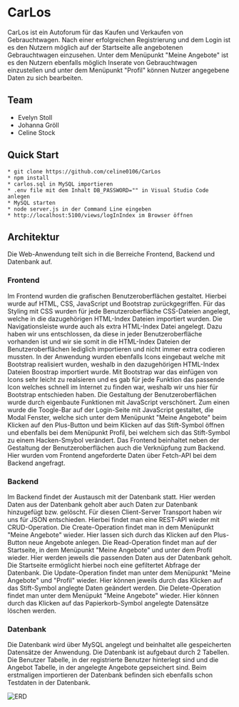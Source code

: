 # CarLos

CarLos ist ein Autoforum für das Kaufen und Verkaufen von Gebrauchtwagen.
Nach einer erfolgreichen Registrierung und dem Login ist es den Nutzern möglich auf der Startseite alle angebotenen Gebrauchtwagen einzusehen. Unter dem Menüpunkt "Meine Angebote" ist es den Nutzern ebenfalls möglich Inserate von Gebrauchtwagen einzustellen und unter dem Menüpunkt "Profil" können Nutzer angegebene Daten zu sich bearbeiten.

## Team

* Evelyn Stoll
* Johanna Gröll
* Celine Stock

## Quick Start

```
* git clone https://github.com/celine0106/CarLos
* npm install
* carlos.sql in MySQL importieren
* .env file mit dem Inhalt DB_PASSWORD="" in Visual Studio Code anlegen 
* MySQL starten
* node server.js in der Command Line eingeben 
* http://localhost:5100/views/logInIndex im Browser öffnen
```

## Architektur

Die Web-Anwendung teilt sich in die Berreiche Frontend, Backend und Datenbank auf.

### Frontend

Im Frontend wurden die grafischen Benutzeroberflächen gestaltet. Hierbei wurde auf HTML, CSS, JavaScript und Bootstrap zurückgegriffen. Für das Styling mit CSS wurden für jede Benutzeroberfläche CSS-Dateien angelegt, welche in die dazugehörigen HTML-Index Dateien importiert wurden. 
Die Navigationsleiste wurde auch als extra HTML-Index Datei angelegt. Dazu haben wir uns entschlossen, da diese in jeder Benutzeroberfläche vorhanden ist und wir sie somit in die HTML-Index Dateien der Benutzeroberflächen lediglich importieren und nicht immer extra codieren mussten.
In der Anwendung wurden ebenfalls Icons eingebaut welche mit Bootstrap realisiert wurden, weshalb in den dazugehörigen HTML-Index Dateien Boostrap importiert wurde. Mit Bootstrap war das einfügen von Icons sehr leicht zu realsieren und es gab für jede Funktion das passende Icon welches schnell im Internet zu finden war, weshalb wir uns hier für Bootstrap entschieden haben.
Die Gestaltung der Benutzeroberflächen wurde durch eigenbaute Funktionen mit JavaScript verschönert. Zum einen wurde die Toogle-Bar auf der Login-Seite mit JavaScript gestaltet, die Modal Fenster, welche sich unter dem Menüpunkt "Meine Angebote" beim Klicken auf den Plus-Button und beim Klicken auf das Stift-Symbol öffnen und ebenfalls bei dem Menüpunkt Profil, bei welchem sich das Stift-Symbol zu einem Hacken-Smybol verändert.
Das Frontend beinhaltet neben der Gestaltung der Benutzeroberflächen auch die Verknüpfung zum Backend.
Hier wurden vom Frontend angeforderte Daten über Fetch-API bei dem Backend angefragt.

### Backend 

Im Backend findet der Austausch mit der Datenbank statt. Hier werden Daten aus der Datenbank geholt aber auch Daten zur Datenbank hinzugefügt bzw. gelöscht. Für diesen Client-Server Transport haben wir uns für JSON entschieden. Hierbei findet man eine REST-API wieder mit CRUD-Operation.
Die Create-Operation findet man in dem Menüpunkt "Meine Angebote" wieder. Hier lassen sich durch das Klicken auf den Plus-Button neue Angebote anlegen.
Die Read-Operation findet man auf der Startseite, in dem Menüpunkt "Meine Angebote" und unter dem Profil wieder. Hier werden jeweils die passenden Daten aus der Datenbank geholt. Die Startseite ermöglicht hierbei noch eine gefiltertet Abfrage der Datenbank.
Die Update-Operation findet man unter dem Menüpunkt "Meine Angebote" und "Profil" wieder. Hier können jeweils durch das Klicken auf das Stift-Symbol anglegte Daten geändert werden.
Die Delete-Operation findet man unter dem Menüpukt "Meine Angebote" wieder. Hier können durch das Klicken auf das Papierkorb-Symbol angelegte Datensätze löschen werden.

### Datenbank 

Die Datenbank wird über MySQL angelegt und beinhaltet alle gespeicherten Datensätze der Anwendung. 
Die Datenbank ist aufgebaut durch 2 Tabellen. Die Benutzer Tabelle, in der registrierte Benutzer hinterlegt sind und die Angebot Tabelle, in der angelegte Angebote gepseichert sind.
Beim erstmaligen importieren der Datenbank befinden sich ebenfalls schon Testdaten in der Datenbank.

![ERD](../CarLos/views/DB-Modell_CarLos.jpg)





